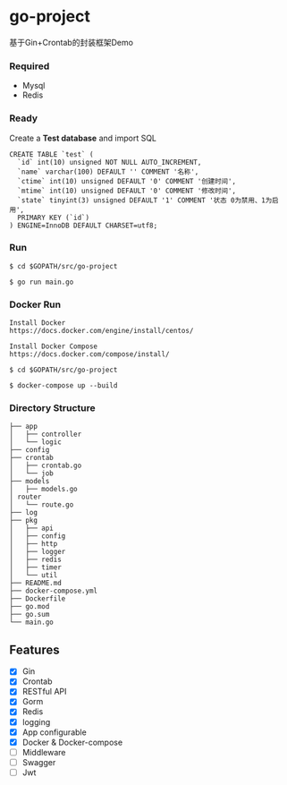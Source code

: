 # go-project

基于Gin+Crontab的封装框架Demo

### Required

- Mysql
- Redis

### Ready

Create a **Test database** and import SQL

```
CREATE TABLE `test` (
  `id` int(10) unsigned NOT NULL AUTO_INCREMENT,
  `name` varchar(100) DEFAULT '' COMMENT '名称',
  `ctime` int(10) unsigned DEFAULT '0' COMMENT '创建时间',
  `mtime` int(10) unsigned DEFAULT '0' COMMENT '修改时间',
  `state` tinyint(3) unsigned DEFAULT '1' COMMENT '状态 0为禁用、1为启用',
  PRIMARY KEY (`id`)
) ENGINE=InnoDB DEFAULT CHARSET=utf8;
```

### Run

```
$ cd $GOPATH/src/go-project

$ go run main.go 
```

### Docker Run

```
Install Docker
https://docs.docker.com/engine/install/centos/

Install Docker Compose
https://docs.docker.com/compose/install/

$ cd $GOPATH/src/go-project

$ docker-compose up --build
```

### Directory Structure

```
├── app
│   ├── controller
│   └── logic
├── config
├── crontab
│   ├── crontab.go
│   └── job
├── models
│   ├── models.go
│ router
│   └── route.go
├── log
├── pkg
│   ├── api
│   ├── config
│   ├── http
│   ├── logger
│   ├── redis
│   ├── timer
│   └── util
├── README.md
├── docker-compose.yml
├── Dockerfile
├── go.mod
├── go.sum
└── main.go
```

## Features

- [x] Gin
- [x] Crontab
- [x] RESTful API
- [x] Gorm
- [x] Redis
- [x] logging
- [x] App configurable
- [x] Docker & Docker-compose
- [ ] Middleware
- [ ] Swagger
- [ ] Jwt